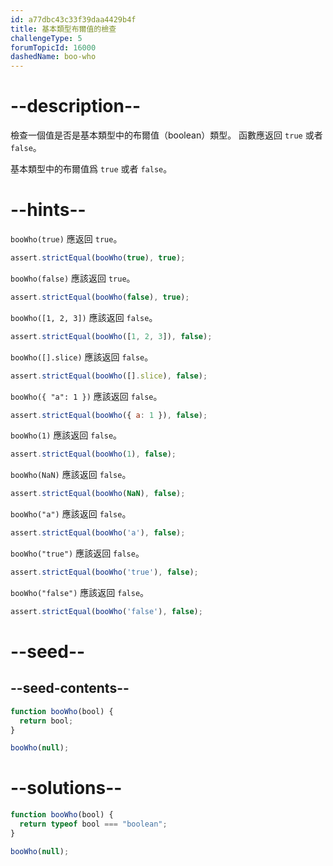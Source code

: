 ```yaml
---
id: a77dbc43c33f39daa4429b4f
title: 基本類型布爾值的檢查
challengeType: 5
forumTopicId: 16000
dashedName: boo-who
---
```


# --description--

檢查一個值是否是基本類型中的布爾值（boolean）類型。 函數應返回 `true` 或者 `false`。

基本類型中的布爾值爲 `true` 或者 `false`。

# --hints--

`booWho(true)` 應返回 `true`。

```js
assert.strictEqual(booWho(true), true);
```

`booWho(false)` 應該返回 `true`。

```js
assert.strictEqual(booWho(false), true);
```

`booWho([1, 2, 3])` 應該返回 `false`。

```js
assert.strictEqual(booWho([1, 2, 3]), false);
```

`booWho([].slice)` 應該返回 `false`。

```js
assert.strictEqual(booWho([].slice), false);
```

`booWho({ "a": 1 })` 應該返回 `false`。

```js
assert.strictEqual(booWho({ a: 1 }), false);
```

`booWho(1)` 應該返回 `false`。

```js
assert.strictEqual(booWho(1), false);
```

`booWho(NaN)` 應該返回 `false`。

```js
assert.strictEqual(booWho(NaN), false);
```

`booWho("a")` 應該返回 `false`。

```js
assert.strictEqual(booWho('a'), false);
```

`booWho("true")` 應該返回 `false`。

```js
assert.strictEqual(booWho('true'), false);
```

`booWho("false")` 應該返回 `false`。

```js
assert.strictEqual(booWho('false'), false);
```

# --seed--

## --seed-contents--

```js
function booWho(bool) {
  return bool;
}

booWho(null);
```

# --solutions--

```js
function booWho(bool) {
  return typeof bool === "boolean";
}

booWho(null);
```
